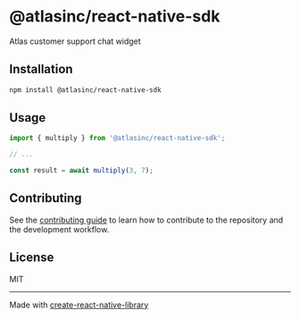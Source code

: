 # @atlasinc/react-native-sdk

Atlas customer support chat widget

## Installation

```sh
npm install @atlasinc/react-native-sdk
```

## Usage

```js
import { multiply } from '@atlasinc/react-native-sdk';

// ...

const result = await multiply(3, 7);
```

## Contributing

See the [contributing guide](CONTRIBUTING.md) to learn how to contribute to the repository and the development workflow.

## License

MIT

---

Made with [create-react-native-library](https://github.com/callstack/react-native-builder-bob)
